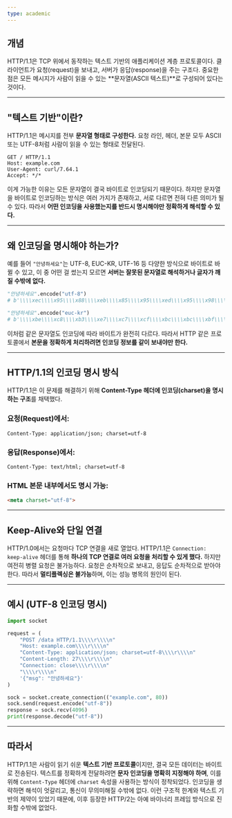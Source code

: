 ```yaml
---
type: academic
---
```

## 개념

HTTP/1.1은 TCP 위에서 동작하는 텍스트 기반의 애플리케이션 계층 프로토콜이다. 클라이언트가 요청(request)을 보내고, 서버가 응답(response)을 주는 구조다. 중요한 점은 모든 메시지가 사람이 읽을 수 있는 **문자열(ASCII 텍스트)**로 구성되어 있다는 것이다.

---

## "텍스트 기반"이란?

HTTP/1.1은 메시지를 전부 **문자열 형태로 구성한다.** 요청 라인, 헤더, 본문 모두 ASCII 또는 UTF-8처럼 사람이 읽을 수 있는 형태로 전달된다.

```
GET / HTTP/1.1
Host: example.com
User-Agent: curl/7.64.1
Accept: */*

```

이게 가능한 이유는 모든 문자열이 결국 바이트로 인코딩되기 때문이다. 하지만 문자열을 바이트로 인코딩하는 방식은 여러 가지가 존재하고, 서로 다르면 전혀 다른 의미가 될 수 있다. 따라서 **어떤 인코딩을 사용했는지를 반드시 명시해야만 정확하게 해석할 수 있다.**

---

## 왜 인코딩을 명시해야 하는가?

예를 들어 `"안녕하세요"`는 UTF-8, EUC-KR, UTF-16 등 다양한 방식으로 바이트로 바뀔 수 있고, 이 중 어떤 걸 썼는지 모르면 **서버는 잘못된 문자열로 해석하거나 글자가 깨질 수밖에 없다.**

```python
"안녕하세요".encode("utf-8")
# b'\\\\xec\\\\x95\\\\x88\\\\xeb\\\\x85\\\\x95\\\\xed\\\\x95\\\\x98\\\\xec\\\\x84\\\\xb8\\\\xec\\\\x9a\\\\x94'

"안녕하세요".encode("euc-kr")
# b'\\\\xbe\\\\xc8\\\\xb3\\\\xe7\\\\xc7\\\\xcf\\\\xbc\\\\xbc\\\\xbf\\\\xe4'

```

이처럼 같은 문자열도 인코딩에 따라 바이트가 완전히 다르다. 따라서 HTTP 같은 프로토콜에서 **본문을 정확하게 처리하려면 인코딩 정보를 같이 보내야만 한다.**

---

## HTTP/1.1의 인코딩 명시 방식

HTTP/1.1은 이 문제를 해결하기 위해 **Content-Type 헤더에 인코딩(charset)을 명시하는 구조**를 채택했다.

### 요청(Request)에서:

```
Content-Type: application/json; charset=utf-8

```

### 응답(Response)에서:

```
Content-Type: text/html; charset=utf-8

```

### HTML 본문 내부에서도 명시 가능:

```html
<meta charset="utf-8">

```

---

## Keep-Alive와 단일 연결

HTTP/1.0에서는 요청마다 TCP 연결을 새로 열었다. HTTP/1.1은 `Connection: keep-alive` 헤더를 통해 **하나의 TCP 연결로 여러 요청을 처리할 수 있게 했다.** 하지만 여전히 병렬 요청은 불가능하다. 요청은 순차적으로 보내고, 응답도 순차적으로 받아야 한다. 따라서 **멀티플렉싱은 불가능**하며, 이는 성능 병목의 원인이 된다.

---

## 예시 (UTF-8 인코딩 명시)

```python
import socket

request = (
    "POST /data HTTP/1.1\\\\r\\\\n"
    "Host: example.com\\\\r\\\\n"
    "Content-Type: application/json; charset=utf-8\\\\r\\\\n"
    "Content-Length: 27\\\\r\\\\n"
    "Connection: close\\\\r\\\\n"
    "\\\\r\\\\n"
    '{"msg": "안녕하세요"}'
)

sock = socket.create_connection(("example.com", 80))
sock.send(request.encode("utf-8"))
response = sock.recv(4096)
print(response.decode("utf-8"))

```

---

## 따라서

HTTP/1.1은 사람이 읽기 쉬운 **텍스트 기반 프로토콜**이지만, 결국 모든 데이터는 바이트로 전송된다. 텍스트를 정확하게 전달하려면 **문자 인코딩을 명확히 지정해야 하며**, 이를 위해 `Content-Type` 헤더에 `charset` 속성을 사용하는 방식이 정착되었다. 인코딩을 생략하면 해석이 엇갈리고, 통신이 무의미해질 수밖에 없다. 이런 구조적 한계와 텍스트 기반의 제약이 있었기 때문에, 이후 등장한 HTTP/2는 아예 바이너리 프레임 방식으로 진화할 수밖에 없었다.